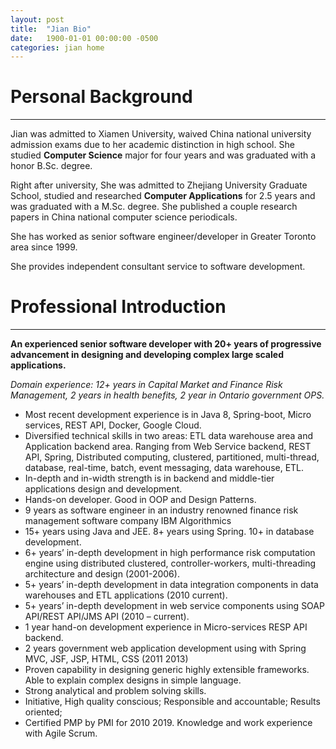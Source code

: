 ```yaml
---
layout: post
title:  "Jian Bio"
date:   1900-01-01 00:00:00 -0500
categories: jian home
---
```


# Personal Background
----------
Jian was admitted to Xiamen University, waived China national university admission exams due to her academic distinction in high school. She studied **Computer Science** major for four years and was graduated with a honor B.Sc. degree.

Right after university, She was admitted to Zhejiang University Graduate School, studied and researched **Computer Applications** for 2.5 years and was graduated with a M.Sc. degree. She published a couple research papers in China national computer science periodicals.

She has worked as senior software engineer/developer in Greater Toronto area since 1999. 

She provides independent consultant service to software development.  



# Professional Introduction
----------

**An experienced senior software developer with 20+ years of progressive advancement in designing and developing complex large scaled applications.**

*Domain experience: 12+ years in Capital Market and Finance Risk Management, 2 years in health benefits, 2 year in Ontario government OPS.*
 
- Most recent development experience is in Java 8, Spring-boot, Micro services, REST API, Docker, Google Cloud.
- Diversified technical skills in two areas: ETL data warehouse area and Application backend area. Ranging from Web Service backend, REST API, Spring, Distributed computing, clustered, partitioned, multi-thread, database, real-time, batch, event messaging, data warehouse, ETL.
- In-depth and in-width strength is in backend and middle-tier applications design and development.
- Hands-on developer. Good in OOP and Design Patterns. 
- 9 years as software engineer in an industry renowned finance risk management software company IBM Algorithmics 
- 15+ years using Java and JEE. 8+ years using Spring. 10+ in database development.
- 6+ years’ in-depth development in high performance risk computation engine using distributed clustered, controller-workers, multi-threading architecture and design (2001-2006). 
- 5+ years’ in-depth development in data integration components in data warehouses and ETL applications (2010 current).
- 5+ years’ in-depth development in web service components using SOAP API/REST API/JMS API (2010 – current).
- 1 year hand-on development experience in Micro-services RESP API backend.
- 2 years government web application development using with Spring MVC, JSF, JSP, HTML, CSS (2011 2013)
- Proven capability in designing generic highly extensible frameworks. Able to explain complex designs in simple language.
- Strong analytical and problem solving skills. 
- Initiative, High quality conscious; Responsible and accountable; Results oriented; 
- Certified PMP by PMI for 2010 2019. Knowledge and work experience with Agile Scrum.
